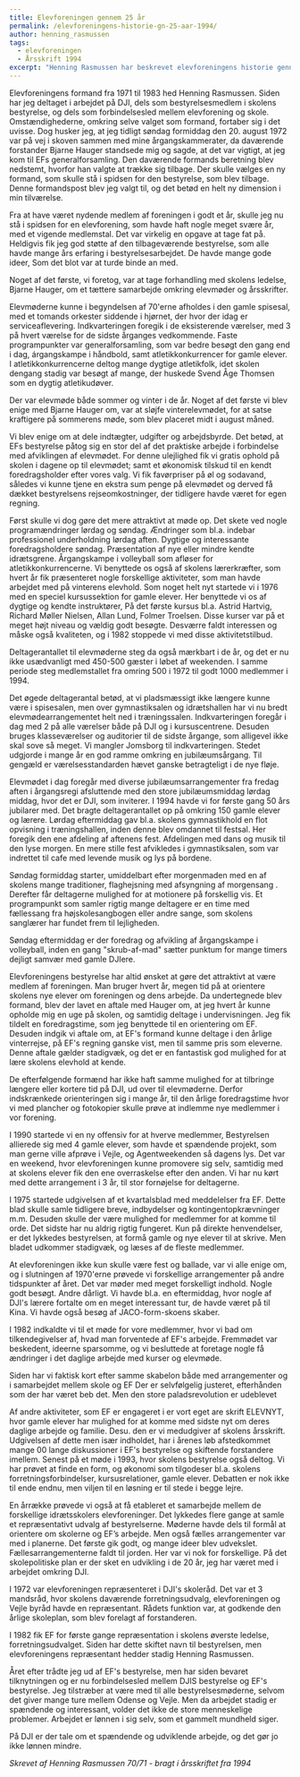 ```yaml
---
title: Elevforeningen gennem 25 år
permalink: /elevforeningens-historie-gn-25-aar-1994/
author: henning_rasmussen
tags:
  - elevforeningen
  - Årsskrift 1994
excerpt: "Henning Rasmussen har beskrevet elevforeningens historie gennem 25 år i årsskriftet fra 1994."
---
```


Elevforeningens formand fra 1971 til 1983 hed Henning Rasmussen. Siden har jeg deltaget i arbejdet på DJI, dels som bestyrelsesmedlem i skolens bestyrelse, og dels som forbindelsesled mellem elevforening og skole. Omstændighederne, omkring selve valget som formand, fortaber sig i det uvisse. Dog husker jeg, at jeg tidligt søndag formiddag den 20. august 1972 var på vej i skoven sammen med mine årgangskammerater, da daværende forstander Bjarne Hauger standsede mig og sagde, at det var vigtigt, at jeg kom til EFs generalforsamling. Den daværende formands beretning blev nedstemt, hvorfor han valgte at trække sig tilbage. Der skulle vælges en ny formand, som skulle stå i spidsen for den bestyrelse, som blev tilbage. Denne formandspost blev jeg valgt til, og det betød en helt ny dimension i min tilværelse.

Fra at have været nydende medlem af foreningen i godt et år, skulle jeg nu stå i spidsen for en elevforening, som havde haft nogle meget svære år, med et vigende medlemstal. Det var virkelig en opgave at tage fat på. Heldigvis fik jeg god støtte af den tilbageværende bestyrelse, som alle havde mange års erfaring i bestyrelsesarbejdet. De havde mange gode ideer, Som det blot var at turde binde an med.

Noget af det første, vi foretog, var at tage forhandling med skolens ledelse, Bjarne Hauger, om et tættere samarbejde omkring elevmøder og årsskrifter.

Elevmøderne kunne i begyndelsen af 70'erne afholdes i den gamle spisesal, med et tomands orkester siddende i hjørnet, der hvor der idag er serviceaflevering. Indkvarteringen foregik i de eksisterende værelser, med 3 på hvert værelse for de sidste årganges vedkommende. Faste programpunkter var generalforsamling, som var bedre besøgt den gang end i dag, árgangskampe i håndbold, samt atletikkonkurrencer for gamle elever. I atletikkonkurrencerne deltog mange dygtige atletikfolk, idet skolen dengang stadig var besøgt af mange, der huskede Svend Åge Thomsen som en dygtig atletikudøver.

Der var elevmøde både sommer og vinter i de år. Noget af det første vi blev enige med Bjarne Hauger om, var at sløjfe vinterelevmødet, for at satse kraftigere på sommerens møde, som blev placeret midt i august måned.

Vi blev enige om at dele indtægter, udgifter og arbejdsbyrde. Det betød, at EFs bestyrelse påtog sig en stor del af det praktiske arbejde i forbindelse med afviklingen af elevmødet. For denne ulejlighed fik vi gratis ophold på skolen i dagene op til elevmødet; samt et økonomisk tilskud til en kendt foredragsholder efter vores valg. Vi fik favørpriser på øl og sodavand, således vi kunne tjene en ekstra sum penge på elevmødet og derved få dækket bestyrelsens rejseomkostninger, der tidligere havde været for egen regning.

Først skulle vi dog gøre det mere attraktivt at møde op. Det skete ved nogle programændringer lørdag og søndag. Ændringer som bl.a. indebar professionel underholdning lørdag aften. Dygtige og interessante foredragsholdere søndag. Præsentation af nye eller mindre kendte idrætsgrene. Årgangskampe i volleyball som afløser for atletikkonkurrencerne. Vi benyttede os også af skolens lærerkræfter, som hvert år fik præsenteret nogle forskellige aktiviteter, som man havde arbejdet med på vinterens elevhold. Som noget helt nyt startede vi i 1976 med en speciel kursussektion for gamle elever. Her benyttede vi os af dygtige og kendte instruktører, På det første kursus bl.a. Astrid Hartvig, Richard Møller Nielsen, Allan Lund, Folmer Troelsen. Disse kurser var på et meget højt niveau og vældig godt besøgte. Desværre faldt interessen og måske også kvaliteten, og i 1982 stoppede vi med disse aktivitetstilbud.

Deltagerantallet til elevmøderne steg da også mærkbart i de år, og det er nu ikke usædvanligt med 450-500 gæster i løbet af weekenden. I samme periode steg medlemstallet fra omring 500 i 1972 til godt 1000 medlemmer i 1994.

Det øgede deltagerantal betød, at vi pladsmæssigt ikke længere kunne være i spisesalen, men over gymnastiksalen og idrætshallen har vi nu bredt elevmødearrangementet helt ned i træningssalen. Indkvarteringen foregår i dag med 2 på alle værelser både på DJI og i kursuscentrene. Desuden bruges klasseværelser og auditorier til de sidste årgange, som alligevel ikke skal sove så meget. Vi mangler Jomsborg til indkvarteringen. Stedet udgjorde i mange år en god ramme omkring en jubilæumsårgang. Til gengæld er værelsesstandarden hævet ganske betragteligt i de nye fløje.

Elevmødet i dag foregår med diverse jubilæumsarrangementer fra fredag aften i årgangsregi afsluttende med den store jubilæumsmiddag lørdag middag, hvor det er DJI, som inviterer. I 1994 havde vi for første gang 50 års jubilarer med. Det bragte deltagerantallet op på omkring 150 gamle elever og lærere. Lørdag eftermiddag gav bl.a. skolens gymnastikhold en flot opvisning i træningshallen, inden denne blev omdannet til festsal. Her foregik den ene afdeling af aftenens fest. Afdelingen med dans og musik til den lyse morgen. En mere stille fest afvikledes i gymnastiksalen, som var indrettet til cafe med levende musik og lys på bordene.

Søndag formiddag starter, umiddelbart efter morgenmaden med en af skolens mange traditioner, flaghejsning med afsyngning af morgensang . Derefter får deltagerne mulighed for at motionere på forskellig vis. Et programpunkt som samler rigtig mange deltagere er en time med fællessang fra højskolesangbogen eller andre sange, som skolens sanglærer har fundet frem til lejligheden.

Søndag eftermiddag er der foredrag og afvikling af årgangskampe i volleyball, inden en gang "skrub-af-mad" sætter punktum for mange timers dejligt samvær med gamle DJIere.

Elevforeningens bestyrelse har altid ønsket at gøre det attraktivt at være medlem af foreningen. Man bruger hvert år, megen tid på at orientere skolens nye elever om foreningen og dens arbejde. Da undertegnede blev formand, blev der lavet en aftale med Hauger om, at jeg hvert år kunne opholde mig en uge på skolen, og samtidig deltage i undervisningen. Jeg fik tildelt en foredragstime, som jeg benyttede til en orientering om EF. Desuden indgik vi aftale om, at EF's formand kunne deltage i den årlige vinterrejse, på EF's regning ganske vist, men til samme pris som eleverne. Denne aftale gælder stadigvæk, og det er en fantastisk god mulighed for at lære skolens elevhold at kende.

De efterfølgende formænd har ikke haft samme mulighed for at tilbringe længere eller kortere tid på DJI, ud over til elevmøderne. Derfor indskrænkede orienteringen sig i mange år, til den årlige foredragstime hvor vi med plancher og fotokopier skulle prøve at indlemme nye medlemmer i vor forening.

I 1990 startede vi en ny offensiv for at hverve medlemmer, Bestyrelsen allierede sig med 4 gamle elever, som havde et spændende projekt, som man gerne ville afprøve i Vejle, og Agentweekenden så dagens lys. Det var en weekend, hvor elevforeningen kunne promovere sig selv, samtidig med at skolens elever fik den ene overraskelse efter den anden. Vi har nu kørt med dette arrangement i 3 år, til stor fornøjelse for deltagerne.

I 1975 startede udgivelsen af et kvartalsblad med meddelelser fra EF. Dette blad skulle samle tidligere breve, indbydelser og kontingentopkrævninger m.m. Desuden skulle der være mulighed for medlemmer for at komme til orde. Det sidste har nu aldrig rigtig fungeret. Kun på direkte henvendelser, er det lykkedes bestyrelsen, at formå gamle og nye elever til at skrive. Men bladet udkommer stadigvæk, og læses af de fleste medlemmer.

At elevforeningen ikke kun skulle være fest og ballade, var vi alle enige om, og i slutningen af 1970'erne prøvede vi forskellige arrangementer på andre tidspunkter af året. Det var møder med meget forskelligt indhold. Nogle godt besøgt. Andre dårligt. Vi havde bl.a. en eftermiddag, hvor nogle af DJI's lærere fortalte om en meget interessant tur, de havde været på til Kina. Vi havde også besøg af JACO-form-skoens skaber.

I 1982 indkaldte vi til et møde for vore medlemmer, hvor vi bad om tilkendegivelser af, hvad man forventede af EF's arbejde. Fremmødet var beskedent, ideerne sparsomme, og vi besluttede at foretage nogle få ændringer i det daglige arbejde med kurser og elevmøde.

Siden har vi faktisk kort efter samme skabelon både med arrangementer og i samarbejdet mellem skole og EF Der er selvfølgelig justeret, efterhånden som der har været beb det. Men den store paladsrevolution er udeblevet

Af andre aktiviteter, som EF er engageret i er vort eget are skrift ELEVNYT, hvor gamle elever har mulighed for at komme med sidste nyt om deres daglige arbejde og familie. Desu. den er vi medudgiver af skolens årsskrift. Udgivelsen af dette men især indholdet, har i årenes løb afstedkommet mange 00 lange diskussioner i EF's bestyrelse og skiftende forstandere imellem. Senest på et møde i 1993, hvor skolens bestyrelse også deltog. Vi har prøvet at finde en form, og økonomi som tilgodeser bl.a. skolens forretningsforbindelser, kursusrelationer, gamle elever. Debatten er nok ikke til ende endnu, men viljen til en løsning er til stede i begge lejre.

En årrække prøvede vi også at få etableret et samarbejde mellem de forskellige idrætsskolers elevforeninger. Det lykkedes flere gange at samle et repræsentativt udvalg af bestyrelserne. Møderne havde dels til formål at orientere om skolerne og EF’s arbejde. Men også fælles arrangementer var med i planerne. Det første gik godt, og mange ideer blev udvekslet. Fællesarrangementerne faldt til jorden. Her var vi nok for forskellige. På det skolepolitiske plan er der sket en udvikling i de 20 år, jeg har været med i arbejdet omkring DJI.

I 1972 var elevforeningen repræsenteret i DJI's skoleråd. Det var et 3 mandsråd, hvor skolens daværende forretningsudvalg, elevforeningen og Vejle byråd havde en repræsentant. Rådets funktion var, at godkende den årlige skoleplan, som blev forelagt af forstanderen.

I 1982 fik EF for første gange repræsentation i skolens øverste ledelse, forretningsudvalget. Siden har dette skiftet navn til bestyrelsen, men elevforeningens repræsentant hedder stadig Henning Rasmussen.

Året efter trådte jeg ud af EF's bestyrelse, men har siden bevaret tilknytningen og er nu forbindelsesled mellem DJIS bestyrelse og EF's bestyrelse. Jeg tilstræber at være med til alle bestyrelsesmøderne, selvom det giver mange ture mellem Odense og Vejle. Men da arbejdet stadig er spændende og interessant, volder det ikke de store menneskelige problemer. Arbejdet er lønnen i sig selv, som et gammelt mundheld siger.

På DJI er der tale om et spændende og udviklende arbejde, og det gør jo ikke lønnen mindre.

_Skrevet af Henning Rasmussen 70/71 - bragt i årsskriftet fra 1994_
